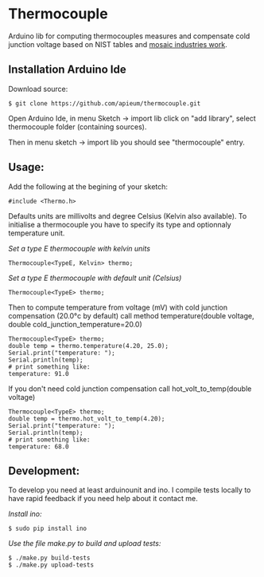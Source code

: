 # Thermocouple
Arduino lib for computing thermocouples measures and compensate cold junction voltage based on NIST tables and [mosaic industries work](http://www.mosaic-industries.com/embedded-systems/microcontroller-projects/temperature-measurement/thermocouple/microcontroller).


## Installation Arduino Ide

Download source:
```
$ git clone https://github.com/apieum/thermocouple.git
```

Open Arduino Ide, in menu Sketch -> import lib click on "add library", select thermocouple folder (containing sources).

Then in menu sketch -> import lib you should see "thermocouple" entry.

## Usage:

Add the following at the begining of your sketch:

```
#include <Thermo.h>

```


Defaults units are millivolts and degree Celsius (Kelvin also available).
To initialise a thermocouple you have to specify its type and optionnaly temperature unit.

*Set a type E thermocouple with kelvin units*
```
Thermocouple<TypeE, Kelvin> thermo;

```
*Set a type E thermocouple with default unit (Celsius)*
```
Thermocouple<TypeE> thermo;

```

Then to compute temperature from voltage (mV) with cold junction compensation (20.0°c by default) call method temperature(double voltage, double cold_junction_temperature=20.0)

```
Thermocouple<TypeE> thermo;
double temp = thermo.temperature(4.20, 25.0);
Serial.print("temperature: ");
Serial.println(temp);
# print something like:
temperature: 91.0

```

If you don't need cold junction compensation call hot_volt_to_temp(double voltage)

```
Thermocouple<TypeE> thermo;
double temp = thermo.hot_volt_to_temp(4.20);
Serial.print("temperature: ");
Serial.println(temp);
# print something like:
temperature: 68.0

```

## Development:

To develop you need at least arduinounit and ino.
I compile tests locally to have rapid feedback if you need help about it contact me.

*Install ino:*

```
$ sudo pip install ino
```

*Use the file make.py to build and upload tests:*

```
$ ./make.py build-tests
$ ./make.py upload-tests

```




